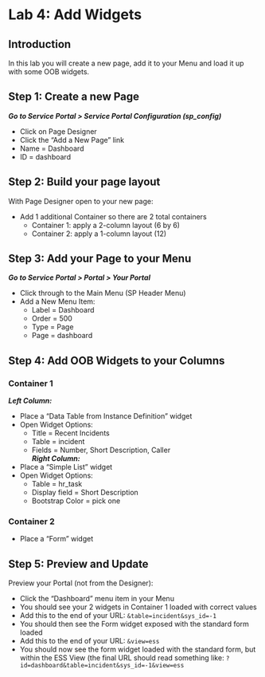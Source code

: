 # Lab 4: Add Widgets
## Introduction
In this lab you will create a new page, add it to your Menu and load it up with some OOB widgets.

## Step 1: Create a new Page
***Go to Service Portal > Service Portal Configuration (sp_config)*** <br/>
- Click on Page Designer
-	Click the “Add a New Page” link<br/>
   - Name = Dashboard <br/>
   - ID = dashboard<br/>

## Step 2: Build your page layout
With Page Designer open to your new page:
- Add 1 additional Container so there are 2 total containers
  - Container 1: apply a 2-column layout (6 by 6)<br/>
  - Container 2: apply a 1-column layout (12)

## Step 3: Add your Page to your Menu
***Go to Service Portal > Portal > Your Portal***
- Click through to the Main Menu (SP Header Menu)
- Add a New Menu Item:<br/>
  - Label = Dashboard<br/>
  - Order = 500<br/>
  - Type = Page<br/>
  - Page = dashboard<br/>

## Step 4: Add OOB Widgets to your Columns

### Container 1
 ***Left Column:***
- Place a “Data Table from Instance Definition” widget
- Open Widget Options:
  - Title = Recent Incidents
  - Table = incident
  - Fields = Number, Short Description, Caller<br/>
  ***Right Column:***
- Place a “Simple List” widget
- Open Widget Options:
  - Table = hr_task
  - Display field = Short Description
  - Bootstrap Color = pick one

### Container 2
- Place a “Form” widget

## Step 5: Preview and Update

Preview your Portal (not from the Designer):
-	Click the “Dashboard” menu item in your Menu
-	You should see your 2 widgets in Container 1 loaded with correct values
-	Add this to the end of your URL: `&table=incident&sys_id=-1`
-	You should then see the Form widget exposed with the standard form loaded
-	Add this to the end of your URL: `&view=ess`
-	You should now see the form widget loaded with the standard form, but within the ESS View (the final URL should read something like: `?id=dashboard&table=incident&sys_id=-1&view=ess`



